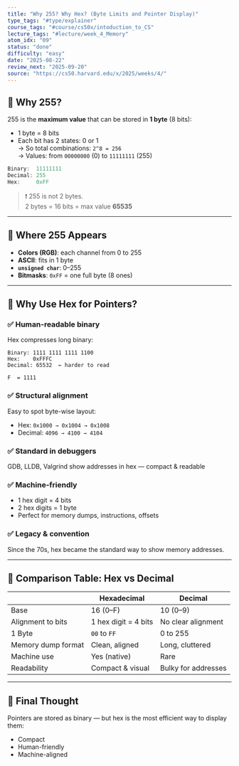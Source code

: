 ```yaml
---
title: "Why 255? Why Hex? (Byte Limits and Pointer Display)"
type_tags: "#type/explainer"
course_tags: "#course/cs50x/intoduction_to_CS"
lecture_tags: "#lecture/week_4_Memory"
atom_idx: "09"
status: "done"
difficulty: "easy"
date: "2025-08-22"
review_next: "2025-09-20"
source: "https://cs50.harvard.edu/x/2025/weeks/4/"
---
```


## 🧮 Why 255?

255 is the **maximum value** that can be stored in **1 byte** (8 bits):

- 1 byte = 8 bits  
- Each bit has 2 states: 0 or 1  
→ So total combinations: `2^8 = 256`  
→ Values: from `00000000` (0) to `11111111` (255)

```c
Binary:  11111111
Decimal: 255
Hex:     0xFF
```

> ❗ 255 is not 2 bytes.  
> 2 bytes = 16 bits = max value **65535**

---

## 🎨 Where 255 Appears

- **Colors (RGB)**: each channel from 0 to 255
- **ASCII**: fits in 1 byte
- **`unsigned char`**: 0–255
- **Bitmasks**: `0xFF` = one full byte (8 ones)

---

## 🧠 Why Use Hex for Pointers?

### ✅ Human-readable binary
Hex compresses long binary:
```
Binary: 1111 1111 1111 1100
Hex:    0xFFFC
Decimal: 65532  ← harder to read
```


```
F  = 1111 
```

### ✅ Structural alignment
Easy to spot byte-wise layout:
- Hex: `0x1000 → 0x1004 → 0x1008`
- Decimal: `4096 → 4100 → 4104`

### ✅ Standard in debuggers
GDB, LLDB, Valgrind show addresses in hex — compact & readable

### ✅ Machine-friendly
- 1 hex digit = 4 bits  
- 2 hex digits = 1 byte  
- Perfect for memory dumps, instructions, offsets

### ✅ Legacy & convention
Since the 70s, hex became the standard way to show memory addresses.

---

## 🔁 Comparison Table: Hex vs Decimal

|                    | **Hexadecimal**          | **Decimal**               |
|--------------------|--------------------------|---------------------------|
| Base               | 16 (0–F)                 | 10 (0–9)                  |
| Alignment to bits  | 1 hex digit = 4 bits     | No clear alignment        |
| 1 Byte             | `00` to `FF`             | 0 to 255                  |
| Memory dump format | Clean, aligned           | Long, cluttered           |
| Machine use        | Yes (native)             | Rare                      |
| Readability        | Compact & visual         | Bulky for addresses       |

---

## 🧠 Final Thought

Pointers are stored as binary — but hex is the most efficient way to display them:
- Compact
- Human-friendly
- Machine-aligned

